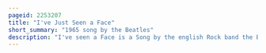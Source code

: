 ```yaml
---
pageid: 2253207
title: "I've Just Seen a Face"
short_summary: "1965 song by the Beatles"
description: "I've seen a Face is a Song by the english Rock band the Beatles. It was released in August 1965 on their Album Help! Except in North America where it appeared as the Opening Track on Rubber Soul's Release in December 1965. Written and sung by Paul Mccartney the Song is credited to the Partnership Lennon-Mccartney. The Song is a cheerful Love Ballad whose Lyrics discuss a Love at first Sight while conveying an Adrenaline Rush that the Singer Experiences which makes him both enthusiastic and inarticulate."
---
```

